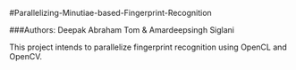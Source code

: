 #Parallelizing-Minutiae-based-Fingerprint-Recognition

###Authors: 
Deepak Abraham Tom  &  Amardeepsingh Siglani

This project intends to parallelize fingerprint recognition using OpenCL and OpenCV.
